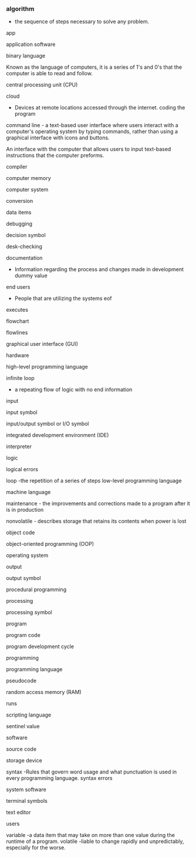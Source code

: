 ### algorithm
- the sequence of steps necessary to solve any problem.

app 

application software

binary language

Known as the language of computers, it is a series of 1's and 0's that the computer is able to read and follow. 

central processing unit (CPU)

cloud
- Devices at remote locations accessed through the internet.
coding the program

command line - a text-based user interface where users interact with a computer's operating system by typing commands, rather than using a graphical interface with icons and buttons.

An interface with the computer that allows users to input text-based instructions that the computer preforms.

compiler

computer memory

computer system

conversion

data items

debugging

decision symbol

desk-checking

documentation
- Information regarding the process and changes made in development
dummy value

end users
- People that are utilizing the systems 
eof

executes

flowchart

flowlines

graphical user interface (GUI)

hardware

high-level programming language

infinite loop
- a repeating flow of logic with no end
information

input

input symbol

input/output symbol or I/O symbol

integrated development environment (IDE)

interpreter

logic

logical errors

loop
-the repetition of a series of steps
low-level programming language

machine language

maintenance - the improvements and corrections made to a program after it is in production

nonvolatile - describes storage that retains its contents when power is lost

object code

object-oriented programming (OOP)

operating system

output

output symbol

procedural programming

processing

processing symbol

program

program code

program development cycle

programming

programming language

pseudocode

random access memory (RAM)

runs

scripting language

sentinel value

software

source code

storage device

syntax
-Rules that govern word usage and what punctuation is used in every programming language.
syntax errors

system software

terminal symbols

text editor

users

variable
-a data item that may take on more than one value during the runtime of a program.
volatile
-liable to change rapidly and unpredictably, especially for the worse.
